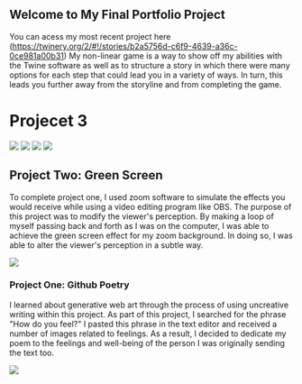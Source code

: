 ## Welcome to My Final Portfolio Project 

You can acess my most recent project here (https://twinery.org/2/#!/stories/b2a5756d-c6f9-4639-a36c-0ce981a00b31)
My non-linear game is a way to show off my abilities with the Twine software as well as to structure a story in which there were many options for each step that could lead you in a variety of ways. In turn, this leads you further away from the storyline and from completing the game. 

<html>
<head>
<style>
body {
  background-image: url("https://freellustrustrations.s3.us-east-2.amazonaws.com/free-images/thumbimg_25361957thumbejpg.jpg");
}
</style>
</head>
<body>

<h1> Projecet 3 </h1>
  
  <img src="https://drive.google.com/uc?export=download&id=1vzg68Gp-VVTl0LpZRY0s4jKN5YtsMwPX">
   <img src="https://drive.google.com/uc?export=download&id=1Q1wEClg3xAgEzfsZIwA3YLXleJItUz8H">
  <img src=" https://drive.google.com/uc?export=download&id=1MOzNnswFqjGIY28mlYbbaW3FAp7TpFh1">
  <img src="https://drive.google.com/uc?export=download&id=1MOzNnswFqjGIY28mlYbbaW3FAp7TpFh1"> 
  
  <h2> Project Two: Green Screen</h2>
  <p> 
     To complete project one, I used zoom software to simulate the effects you would receive while using a video editing program like OBS. The purpose of this project was to modify the viewer's perception. By making a loop of myself passing back and forth as I was on the computer, I was able to achieve the green screen effect for my zoom background. In doing so, I was able to alter the viewer's perception in a subtle way. 
 
  </p>
<img src="https://drive.google.com/uc?export=download&id=1PqqyPAhbHg8P3Ixw2fdftQgNUZvhsLwq"> 
 
</body>
</html>

<h3> Project One: Github Poetry </h3>
<p> 
  I learned about generative web art through the process of using uncreative writing within this project. As part of this project, I searched for the phrase "How do you feel?" I pasted this phrase in the text editor and received a number of images related to feelings. As a result, I decided to dedicate my poem to the feelings and well-being of the person I was originally sending the text too.  

</p> 

<img src=" https://drive.google.com/uc?export=download&id=1O7CXdj5ySzVezauyHdGmQmQNuUkIu4wA"> 

